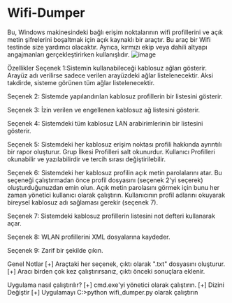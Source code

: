 # Wifi-Dumper
Bu, Windows makinesindeki bağlı erişim noktalarının wifi profillerini ve açık metin şifrelerini boşaltmak için açık kaynaklı bir araçtır. Bu araç bir Wifi testinde size yardımcı olacaktır. Ayrıca, kırmızı ekip veya dahili altyapı angajmanları gerçekleştirirken kullanışlıdır.
![image](https://user-images.githubusercontent.com/106737906/192343675-e73118f3-8c34-4c17-8a92-e68c86541998.png)

Özellikler
Seçenek 1:Sistemin kullanabileceği kablosuz ağları gösterir. Arayüz adı verilirse sadece verilen arayüzdeki ağlar listelenecektir. Aksi takdirde, sisteme görünen tüm ağlar listelenecektir.

Seçenek 2: Sistemde yapılandırılan kablosuz profillerin bir listesini gösterir.

Seçenek 3: İzin verilen ve engellenen kablosuz ağ listesini gösterir.

Seçenek 4: Sistemdeki tüm kablosuz LAN arabirimlerinin bir listesini gösterir.

Seçenek 5: Sistemdeki her kablosuz erişim noktası profili hakkında ayrıntılı bir rapor oluşturur. Grup İlkesi Profilleri salt okunurdur. Kullanıcı Profilleri okunabilir ve yazılabilirdir ve tercih sırası değiştirilebilir.

Seçenek 6: Sistemdeki her kablosuz profilin açık metin parolalarını atar. Bu seçeneği çalıştırmadan önce profil dosyasını (seçenek 2'yi seçerek) oluşturduğunuzdan emin olun. Açık metin parolasını görmek için bunu her zaman yönetici kullanıcı olarak çalıştırın. Kullanıcının profil adlarını okuyarak bireysel kablosuz adı sağlaması gerekir (seçenek 7).

Seçenek 7: Sistemdeki kablosuz profillerin listesini not defteri kullanarak açar.

Seçenek 8: WLAN profillerini XML dosyalarına kaydeder.

Seçenek 9: Zarif bir şekilde çıkın.

Genel Notlar
 [+] Araçtaki her seçenek, çıktı olarak ".txt" dosyasını oluşturur.
 [+] Aracı birden çok kez çalıştırırsanız, çıktı önceki sonuçlara eklenir.

Uygulama nasıl çalıştırılır?
 [+] cmd.exe'yi yönetici olarak çalıştırın.
 [+] Dizini Değiştir
[+] Uygulamayı C:\>python wifi_dumper.py olarak çalıştırın

